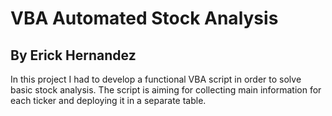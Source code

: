 # VBA Automated Stock Analysis

## By Erick Hernandez

In this project I had to develop a functional VBA script in order to solve basic stock analysis. The script is aiming for collecting main information for each ticker and deploying it in a separate table.
